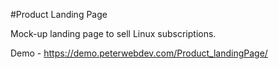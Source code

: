 #Product Landing Page


Mock-up landing page to sell Linux subscriptions.

Demo - https://demo.peterwebdev.com/Product_landingPage/
